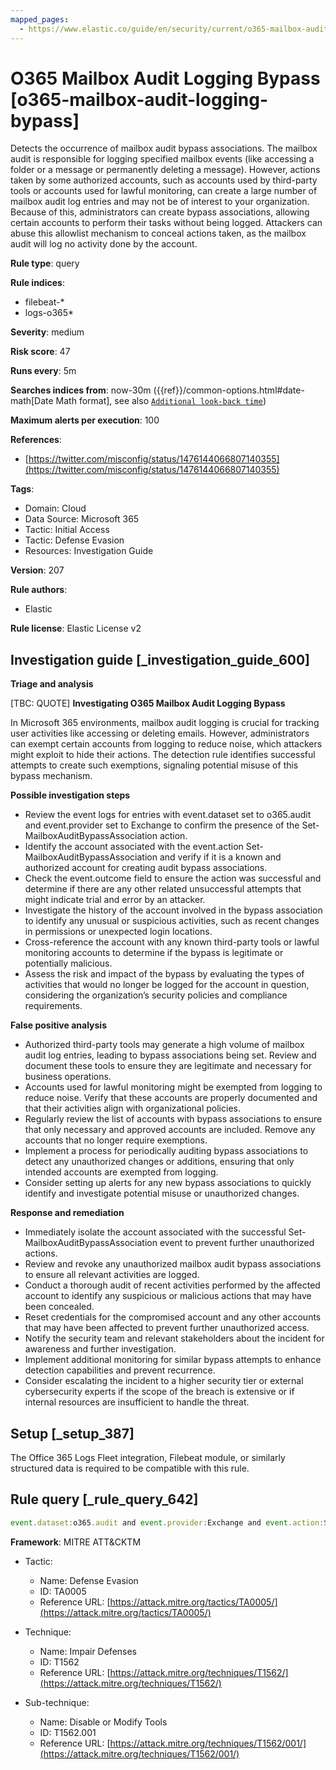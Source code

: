 ```yaml
---
mapped_pages:
  - https://www.elastic.co/guide/en/security/current/o365-mailbox-audit-logging-bypass.html
---
```


# O365 Mailbox Audit Logging Bypass [o365-mailbox-audit-logging-bypass]

Detects the occurrence of mailbox audit bypass associations. The mailbox audit is responsible for logging specified mailbox events (like accessing a folder or a message or permanently deleting a message). However, actions taken by some authorized accounts, such as accounts used by third-party tools or accounts used for lawful monitoring, can create a large number of mailbox audit log entries and may not be of interest to your organization. Because of this, administrators can create bypass associations, allowing certain accounts to perform their tasks without being logged. Attackers can abuse this allowlist mechanism to conceal actions taken, as the mailbox audit will log no activity done by the account.

**Rule type**: query

**Rule indices**:

* filebeat-*
* logs-o365*

**Severity**: medium

**Risk score**: 47

**Runs every**: 5m

**Searches indices from**: now-30m ({{ref}}/common-options.html#date-math[Date Math format], see also [`Additional look-back time`](docs-content://solutions/security/detect-and-alert/create-detection-rule.md#rule-schedule))

**Maximum alerts per execution**: 100

**References**:

* [https://twitter.com/misconfig/status/1476144066807140355](https://twitter.com/misconfig/status/1476144066807140355)

**Tags**:

* Domain: Cloud
* Data Source: Microsoft 365
* Tactic: Initial Access
* Tactic: Defense Evasion
* Resources: Investigation Guide

**Version**: 207

**Rule authors**:

* Elastic

**Rule license**: Elastic License v2

## Investigation guide [_investigation_guide_600]

**Triage and analysis**

[TBC: QUOTE]
**Investigating O365 Mailbox Audit Logging Bypass**

In Microsoft 365 environments, mailbox audit logging is crucial for tracking user activities like accessing or deleting emails. However, administrators can exempt certain accounts from logging to reduce noise, which attackers might exploit to hide their actions. The detection rule identifies successful attempts to create such exemptions, signaling potential misuse of this bypass mechanism.

**Possible investigation steps**

* Review the event logs for entries with event.dataset set to o365.audit and event.provider set to Exchange to confirm the presence of the Set-MailboxAuditBypassAssociation action.
* Identify the account associated with the event.action Set-MailboxAuditBypassAssociation and verify if it is a known and authorized account for creating audit bypass associations.
* Check the event.outcome field to ensure the action was successful and determine if there are any other related unsuccessful attempts that might indicate trial and error by an attacker.
* Investigate the history of the account involved in the bypass association to identify any unusual or suspicious activities, such as recent changes in permissions or unexpected login locations.
* Cross-reference the account with any known third-party tools or lawful monitoring accounts to determine if the bypass is legitimate or potentially malicious.
* Assess the risk and impact of the bypass by evaluating the types of activities that would no longer be logged for the account in question, considering the organization’s security policies and compliance requirements.

**False positive analysis**

* Authorized third-party tools may generate a high volume of mailbox audit log entries, leading to bypass associations being set. Review and document these tools to ensure they are legitimate and necessary for business operations.
* Accounts used for lawful monitoring might be exempted from logging to reduce noise. Verify that these accounts are properly documented and that their activities align with organizational policies.
* Regularly review the list of accounts with bypass associations to ensure that only necessary and approved accounts are included. Remove any accounts that no longer require exemptions.
* Implement a process for periodically auditing bypass associations to detect any unauthorized changes or additions, ensuring that only intended accounts are exempted from logging.
* Consider setting up alerts for any new bypass associations to quickly identify and investigate potential misuse or unauthorized changes.

**Response and remediation**

* Immediately isolate the account associated with the successful Set-MailboxAuditBypassAssociation event to prevent further unauthorized actions.
* Review and revoke any unauthorized mailbox audit bypass associations to ensure all relevant activities are logged.
* Conduct a thorough audit of recent activities performed by the affected account to identify any suspicious or malicious actions that may have been concealed.
* Reset credentials for the compromised account and any other accounts that may have been affected to prevent further unauthorized access.
* Notify the security team and relevant stakeholders about the incident for awareness and further investigation.
* Implement additional monitoring for similar bypass attempts to enhance detection capabilities and prevent recurrence.
* Consider escalating the incident to a higher security tier or external cybersecurity experts if the scope of the breach is extensive or if internal resources are insufficient to handle the threat.


## Setup [_setup_387]

The Office 365 Logs Fleet integration, Filebeat module, or similarly structured data is required to be compatible with this rule.


## Rule query [_rule_query_642]

```js
event.dataset:o365.audit and event.provider:Exchange and event.action:Set-MailboxAuditBypassAssociation and event.outcome:success
```

**Framework**: MITRE ATT&CKTM

* Tactic:

    * Name: Defense Evasion
    * ID: TA0005
    * Reference URL: [https://attack.mitre.org/tactics/TA0005/](https://attack.mitre.org/tactics/TA0005/)

* Technique:

    * Name: Impair Defenses
    * ID: T1562
    * Reference URL: [https://attack.mitre.org/techniques/T1562/](https://attack.mitre.org/techniques/T1562/)

* Sub-technique:

    * Name: Disable or Modify Tools
    * ID: T1562.001
    * Reference URL: [https://attack.mitre.org/techniques/T1562/001/](https://attack.mitre.org/techniques/T1562/001/)



